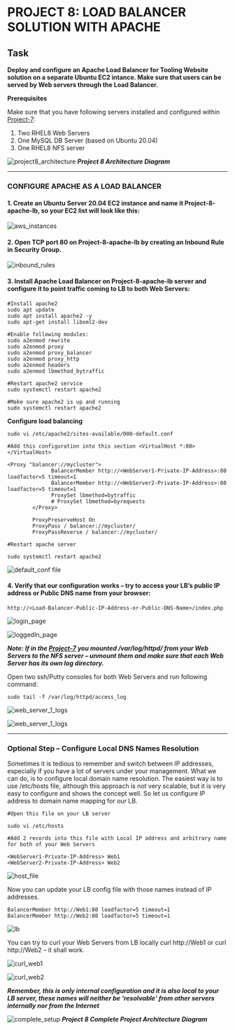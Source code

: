 # **PROJECT 8: LOAD BALANCER SOLUTION WITH APACHE**

## Task

**Deploy and configure an Apache Load Balancer for Tooling Website solution on a separate Ubuntu EC2 intance. Make sure that users can be served by Web servers through the Load Balancer.**

**Prerequisites**

Make sure that you have following servers installed and configured within [Project-7](https://github.com/demola07/darey.io_projects/blob/main/project7.md):

1. Two RHEL8 Web Servers
2. One MySQL DB Server (based on Ubuntu 20.04)
3. One RHEL8 NFS server

![project8_architecture](./project8_images//project8_architecture.JPG)
**_Project 8 Architecture Diagram_**

---

### CONFIGURE APACHE AS A LOAD BALANCER

#### 1. Create an Ubuntu Server 20.04 EC2 instance and name it Project-8-apache-lb, so your EC2 list will look like this:

![aws_instances](./project8_images//aws_instances.JPG)

#### 2. Open TCP port 80 on Project-8-apache-lb by creating an Inbound Rule in Security Group.

![inbound_rules](./project8_images//inbound_rules.JPG)

#### 3. Install Apache Load Balancer on Project-8-apache-lb server and configure it to point traffic coming to LB to both Web Servers:

    #Install apache2
    sudo apt update
    sudo apt install apache2 -y
    sudo apt-get install libxml2-dev

    #Enable following modules:
    sudo a2enmod rewrite
    sudo a2enmod proxy
    sudo a2enmod proxy_balancer
    sudo a2enmod proxy_http
    sudo a2enmod headers
    sudo a2enmod lbmethod_bytraffic

    #Restart apache2 service
    sudo systemctl restart apache2

    #Make sure apache2 is up and running
    sudo systemctl restart apache2

**Configure load balancing**

`sudo vi /etc/apache2/sites-available/000-default.conf`

    #Add this configuration into this section <VirtualHost *:80>  </VirtualHost>

    <Proxy "balancer://mycluster">
                  BalancerMember http://<WebServer1-Private-IP-Address>:80 loadfactor=5 timeout=1
                  BalancerMember http://<WebServer2-Private-IP-Address>:80 loadfactor=5 timeout=1
                  ProxySet lbmethod=bytraffic
                  # ProxySet lbmethod=byrequests
            </Proxy>

            ProxyPreserveHost On
            ProxyPass / balancer://mycluster/
            ProxyPassReverse / balancer://mycluster/

    #Restart apache server

    sudo systemctl restart apache2

![default_conf file](./project8_images//default.conf_file.JPG)

#### 4. Verify that our configuration works – try to access your LB’s public IP address or Public DNS name from your browser:

`http://<Load-Balancer-Public-IP-Address-or-Public-DNS-Name>/index.php`

![login_page](./project8_images//login_page.JPG)

![loggedIn_page](./project8_images//loggedIn_page.JPG)

**_Note: If in the [Project-7](https://github.com/demola07/darey.io_projects/blob/main/project7.md) you mounted /var/log/httpd/ from your Web Servers to the NFS server – unmount them and make sure that each Web Server has its own log directory._**

Open two ssh/Putty consoles for both Web Servers and run following command:

    sudo tail -f /var/log/httpd/access_log

![web_server_1_logs](./project8_images//web_server_1_logs.JPG)

![web_server_1_logs](./project8_images//web_server_2_logs.JPG)

---

### Optional Step – Configure Local DNS Names Resolution

Sometimes it is tedious to remember and switch between IP addresses, especially if you have a lot of servers under your management.
What we can do, is to configure local domain name resolution. The easiest way is to use /etc/hosts file, although this approach is not very scalable, but it is very easy to configure and shows the concept well. So let us configure IP address to domain name mapping for our LB.

    #Open this file on your LB server

    sudo vi /etc/hosts

    #Add 2 records into this file with Local IP address and arbitrary name for both of your Web Servers

    <WebServer1-Private-IP-Address> Web1
    <WebServer2-Private-IP-Address> Web2

![host_file](./project8_images//host_file.JPG)

Now you can update your LB config file with those names instead of IP addresses.

    BalancerMember http://Web1:80 loadfactor=5 timeout=1
    BalancerMember http://Web2:80 loadfactor=5 timeout=1

![lb](./project8_images//lb.JPG)

You can try to curl your Web Servers from LB locally curl http://Web1 or curl http://Web2 – it shall work.

![curl_web1](./project8_images//curl_web1.JPG)

![curl_web2](./project8_images//curl_web2.JPG)

**_Remember, this is only internal configuration and it is also local to your LB server, these names will neither be ‘resolvable’ from other servers internally nor from the Internet_**

![complete_setup](./project8_images//project8_final.png)
**_Project 8 Complete Project Architecture Diagram_**
